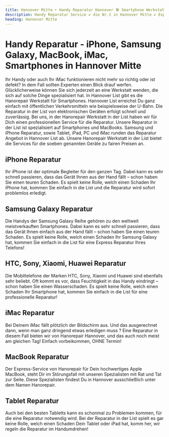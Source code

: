 ```yaml
---
title: Hannover Mitte ‣ Handy Reparatur Hannover 🛠️ Smartphone Werkstatt
description: Handy Reparatur Service ✔️ die Nr.1 in Hannover Mitte ✔️ Express-Reparatur ✔️ OHNE Termin ✔️ Samsung, iPhone, Huawei, Xiaomi usw.✔️ MacBook & iMac & Tablets
heading: Hannover Mitte
---
```


# Handy Reparatur - iPhone, Samsung Galaxy, MacBook, iMac, Smartphones in Hannover Mitte

Ihr Handy oder auch Ihr iMac funktionieren nicht mehr so richtig oder ist defekt? In dem Fall sollten Experten einen Blick drauf werfen. Glücklicherweise können Sie sich jederzeit an eine Werkstatt wenden, die sich auf solche Dinge spezialisiert hat. In Hannover List gibt es die Hanorepair Werkstatt für Smartphones. Hannover List erreichst Du ganz einfach mit öffentlichen Verkehrsmitteln wie beispielsweise der U-Bahn. Die Reparatur in der List von elektronischen Geräten erfolgt schnell und zuverlässig. Bei uns, in der Hanorepair Werkstatt in der List haben wir für Dich einen professionellen Service für die Reparatur. Unsere Reparatur in der List ist spezialisiert auf Smartphones und MacBooks. Samsung und iPhone Reparatur, sowie Tablet, iPad, PC und iMac runden das Reparatur Angebot in Hannover List ab. Unsere Hanorepair Werkstatt in der List bietet die Services für die soeben genannten Geräte zu fairen Preisen an.

## iPhone Reparatur
Ihr iPhone ist der optimale  Begleiter für den ganzen Tag. Dabei kann es sehr schnell passieren, dass das Gerät Ihnen aus der Hand fällt – schon haben Sie einen teuren Schaden. Es spielt keine Rolle, welch einen Schaden Ihr iPhone hat, kommen Sie einfach in die List und die Reparatur wird sofort  problemlos erledigt.

## Samsung Galaxy Reparatur
Die Handys der Samsung Galaxy Reihe gehören zu den weltweit meistverkauften Smartphones. Dabei kann es sehr schnell passieren, dass das Gerät Ihnen einfach aus der Hand fällt – schon haben Sie einen teuren Schaden. Es spielt keine Rolle, welch einen Schaden Ihr Samsung Galaxy hat, kommen Sie einfach in die List für eine Express Reparatur Ihres Telefons!

## HTC, Sony, Xiaomi, Huawei Reparatur
Die Mobiltelefone der Marken HTC, Sony, Xiaomi und Huawei sind ebenfalls sehr beliebt. Oft kommt es vor, dass Feuchtigkeit in das Handy eindringt – schon haben Sie einen Wasserschaden. Es spielt keine Rolle, welch einen Schaden Ihr Smartphone hat, kommen Sie einfach in die List für eine professionelle Reparatur!

## iMac Reparatur
Bei Deinem iMac fällt plötzlich der Bildschirm aus. Und das ausgerechnet dann, wenn man ganz dringend etwas erledigen muss ? Eine Reparatur in diesem Fall bieten wir von Hanorepair Hannover, und das auch noch meist am gleichen Tag! Einfach vorbeikommen, OHNE Termin!

## MacBook Reparatur
Der Express-Service von Hanorepair für Dein hochwertiges Apple MacBook, steht Dir im Störungsfall mit unseren Spezialisten mit Rat und Tat zur Seite. Diese Spezialisten findest Du in Hannover ausschließlich unter dem Namen Hanorepair.

## Tablet Reparatur
Auch bei den besten Tabletts kann es schonmal zu Problemen  kommen, für die eine Reparatur notwendig wird. Bei der Reparatur in der List spielt es gar keine Rolle, welch einen Schaden Dein Tablet oder iPad hat, komm her, wir regeln die Reparatur im Handumdrehen!